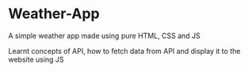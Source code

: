 # Weather-App

A simple weather app made using pure HTML, CSS and JS

Learnt concepts of API, how to fetch data from API and display it to the website using JS
